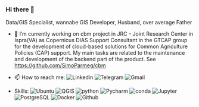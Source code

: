 ### Hi there 👋

<!--
**SimoParmeg/SimoParmeg** is a ✨ _special_ ✨ repository because its `README.md` (this file) appears on your GitHub profile.

Here are some ideas to get you started:

- 🔭 I’m currently working on ...
- 🌱 I’m currently learning ...
- 👯 I’m looking to collaborate on ...
- 🤔 I’m looking for help with ...
- 💬 Ask me about ...
- 📫 How to reach me: ...
- 😄 Pronouns: ...
- ⚡ Fun fact: ...
-->
Data/GIS Specialist, wannabe GIS Developer, Husband, over average Father
- 🔭 I’m currently working on cbm project in JRC - Joint Research Center in Ispra(VA) as Copernicus DIAS Support Consultant in the GTCAP group for the development of cloud-based solutions for Common Agriculture Policies (CAP) support. My main tasks are related to the maintenance and development of the backend part of the product. See https://github.com/SimoParmeg/cbm 

- 📫 How to reach me: ![Linkedin](https://img.shields.io/badge/-Linkedin-blue?logo=linkedin&link=https://www.linkedin.com/in/simone-parmeggiani/) ![Telegram](https://img.shields.io/badge/-Telegram-lightblue?logo=telegram)  ![Gmail](https://img.shields.io/badge/-Gmail-white?logo=gmail&link=@Strategies_Against_Architecture)

- Skills:  ![Ubuntu](https://img.shields.io/badge/Linux-red?logo=linux&logoColor=black)  ![QGIS](https://img.shields.io/badge/-QGIS-grey?logo=qgis&link=https://qgis.org/en/site/) ![python](https://img.shields.io/badge/-Python-blue?logo=python&logoColor=gold)  ![Pycharm](https://img.shields.io/badge/-PyCharm-008080?logo=pycharm&logoColor=green&link=https://www.jetbrains.com/pycharm/)  ![conda](https://img.shields.io/badge/-conda-grey?logo=anaconda)  ![Jupyter](https://img.shields.io/badge/-Jupyter-008080?logo=jupyter)  ![PostgreSQL](https://img.shields.io/badge/-PostgreSQL-336791?&logo=postgresql&logoColor=white)  ![Docker](https://img.shields.io/badge/-Docker-lightblue?logo=docker)  ![Github](https://img.shields.io/badge/-GitHub-181717?logo=github&link=https://github.com/SimoParmeg)
